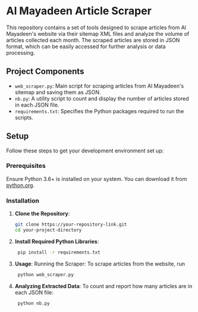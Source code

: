 # Al Mayadeen Article Scraper

This repository contains a set of tools designed to scrape articles from Al Mayadeen's website via their sitemap XML files and analyze the volume of articles collected each month. The scraped articles are stored in JSON format, which can be easily accessed for further analysis or data processing.

## Project Components

- `web_scraper.py`: Main script for scraping articles from Al Mayadeen's sitemap and saving them as JSON.
- `nb.py`: A utility script to count and display the number of articles stored in each JSON file.
- `requirements.txt`: Specifies the Python packages required to run the scripts.

## Setup

Follow these steps to get your development environment set up:

### Prerequisites

Ensure Python 3.6+ is installed on your system. You can download it from [python.org](https://www.python.org/downloads/).

### Installation

1. **Clone the Repository**:
   ```bash
   git clone https://your-repository-link.git
   cd your-project-directory

2. **Install Required Python Libraries**:
   ```bash
    pip install -r requirements.txt

3. **Usage**:
    Running the Scraper:
    To scrape articles from the website, run
   ```bash
    python web_scraper.py

4. **Analyzing Extracted Data**:
    To count and report how many articles are in each JSON file:
   ```bash
    python nb.py
